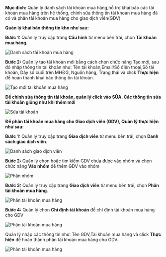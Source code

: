 **Mục đích:** Quản lý danh sách tài khoản mua hàng,hỗ trợ khai báo các tài khoản mua hàng trên hệ thống, chỉnh sửa thông tin tài khoản mua hàng đã có và phân tài khoản mua hàng cho giao dịch viên(GDV)

**Quản lý khai báo thông tin kho như sau:**

**Bước 1:** Quản lý truy cập trang **Cấu hình** từ menu bên trái, chọn **Tài khoản mua hàng**.

![Danh sách tài khoản mua hàng](https://user-images.githubusercontent.com/75475064/105320402-b31d7000-5bf8-11eb-84e0-cf71212c5d5a.png)

**Bước 2:** Quản lý tạo tài khoản mới bằng cách chọn chức năng Tạo mới, sau đó nhập thông tin tài khoản như: Tên tài khoản,Email/Số điện thoại,Số tài khoản, Dãy số cuối trên MHĐG, Nguồn hàng, Trạng thái và click **Thực hiện** để hoàn thành khai báo thông tin tài khoản.

![Tạo mới tài khoản mua hàng](https://user-images.githubusercontent.com/75475064/105321001-743bea00-5bf9-11eb-81dc-b8eb949a8a57.png)

**Để chỉnh sửa thông tin tài khoản, quản lý click vào SỬA. Các thông tin sửa tài khoản giống như khi thêm mới**

![Sửa tài khoản](https://user-images.githubusercontent.com/75475064/105321353-eb717e00-5bf9-11eb-8dbb-665be020e22f.png)

**Để phân tài khoản mua hàng cho Giao dịch viên (GDV), Quản lý thực hiện như sau:**

**Bước 1:** Quản lý truy cập trang **Giao dịch viên** từ menu bên trái, chọn **Danh sách giao dịch viên**.

![Danh sách giao dịch viên](https://user-images.githubusercontent.com/75475064/105321804-879b8500-5bfa-11eb-9624-4ef34cc4ab2e.png)

**Bước 2:** Quản lý chọn hoặc tìm kiếm GDV chưa được vào nhóm và chọn chức năng **Vào nhóm** để thêm GDV vào nhóm

![Phân nhóm](https://user-images.githubusercontent.com/75475064/105323055-42785280-5bfc-11eb-8812-4ff3b6bce06c.png)

**Bước 3:** Quản lý truy cập trang **Giao dịch viên** từ menu bên trái, chọn **Phân tài khoản mua hàng**.

![Phân tài khoản mua hàng](https://user-images.githubusercontent.com/75475064/105323413-b155ab80-5bfc-11eb-81e2-91befb759a95.png)

**Bước 4:** Quản lý chọn **Chỉ định tài khoản** để chỉ định tài khoản mua hàng cho GDV

![Phân tài khoản mua hàng](https://user-images.githubusercontent.com/75475064/105438155-034a1000-5c95-11eb-82a8-da622e8463ed.png)

Quản lý nhập các thông tin như: Tên GDV,Tài khoản mua hàng và click **Thực hiện** để hoàn thành phân tài khoản mua hàng cho GDV.

![Phân tài khoản mua hàng](https://user-images.githubusercontent.com/75475064/105438549-c4688a00-5c95-11eb-8aa6-299c546afc53.png)

